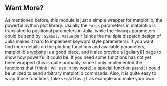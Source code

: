 ## Want More?

As mentioned before, this module is just a simple wrapper for
matplotlib, the powerful python plot library. Usually the `*args`
parameters in matplotlib is translated to positional parameters in
Julia, while the `*kwargs` parameters could be send by `:Symbol, Value`
pair (since the multiple dispatch design of Julia makes it hard to
implement keyword style parameters). If you want find more details on
the plotting functions and available parameters, matplotlib's
[website][mpl] is a good place, and it also provide a [gallary][] page
to show how powerful it could be. If you need some functions has not yet
been wrapped (this is quite probably, since I only implemented the
functions that I think I will use in my work), a special function
`psend()` could be utilized to send arbitrary matplotlib commands. Also,
it is quite easy to wrap those functions, take `src/alias.jl` as example
and make your own.

[mpl]: http://matplotlib.org/
[gallery]: http://matplotlib.org/gallery.html
